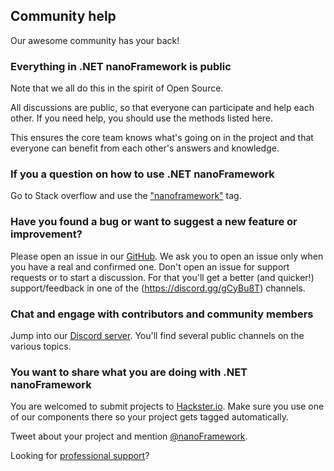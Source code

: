 ## Community help

Our awesome community has your back!

### Everything in .NET **nanoFramework** is public

Note that we all do this in the spirit of Open Source.

All discussions are public, so that everyone can participate and help each other. If you need help, you should use the methods listed here.

This ensures the core team knows what's going on in the project and that everyone can benefit from each other's answers and knowledge.

### If you a question on how to use .NET **nanoFramework**

Go to Stack overflow and use the ["nanoframework"](https://stackoverflow.com/tags/nanoframework) tag.

### Have you found a bug or want to suggest a new feature or improvement?

Please open an issue in our [GitHub](https://github.com/nanoframework/Home/issues). We ask you to open an issue only when you have a real and confirmed one. Don't open an issue for support requests or to start a discussion. For that you'll get a better (and quicker!) support/feedback in one of the (https://discord.gg/gCyBu8T) channels.

### Chat and engage with contributors and community members

Jump into our [Discord server](https://discord.gg/gCyBu8T). You'll find several public channels on the various topics.

### You want to share what you are doing with .NET **nanoFramework**

You are welcomed to submit projects to [Hackster.io](https://www.hackster.io/nanoframework). Make sure you use one of our components there so your project gets tagged automatically.

Tweet about your project and mention [@nanoFramework](https://twitter.com/nanoframework).

Looking for [professional support](professional-support.md)?
